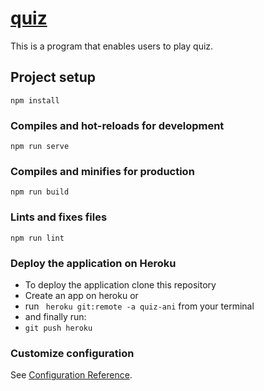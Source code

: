# [quiz](https://quiz-ani.herokuapp.com/)
This is a program that enables users to play quiz.


## Project setup
```
npm install
```

### Compiles and hot-reloads for development
```
npm run serve
```

### Compiles and minifies for production
```
npm run build
```

### Lints and fixes files
```
npm run lint
```

### Deploy the application on Heroku 
 - To deploy the application clone this repository
-  Create an app on heroku or
-  run ` heroku git:remote -a quiz-ani` from your terminal
-   and finally  run:
-  `git push heroku`

### Customize configuration
See [Configuration Reference](https://cli.vuejs.org/config/).
